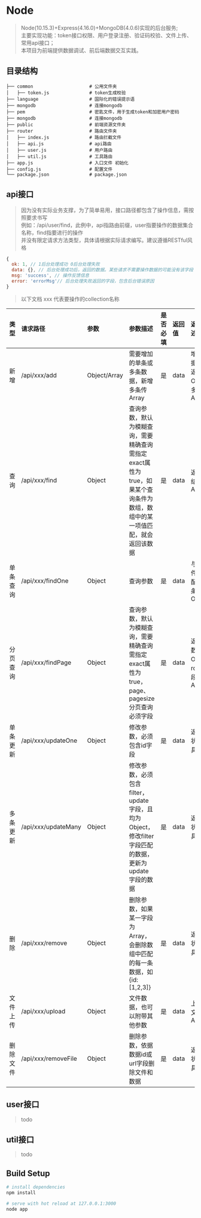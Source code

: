 # Node
> Node(10.15.3)+Express(4.16.0)+MongoDB(4.0.6)实现的后台服务;  
> 主要实现功能：token接口权限、用户登录注册、验证码校验、文件上传、常用api接口；  
> 本项目为前端提供数据调试、前后端数据交互实践。

## 目录结构

```
├── common                     # 公用文件夹
│   ├── token.js               # token生成校验
├── language                   # 国际化的错误提示语
├── mongodb                    # 连接mongodb
├── pem                        # 密匙文件，用于生成token和加密用户密码
├── mongodb                    # 连接mongodb
├── public                     # 前端资源文件夹
├── router                     # 路由文件夹
│   ├── index.js               # 路由拦截文件
│   ├── api.js                 # api路由
│   ├── user.js                # 用户路由
│   ├── util.js                # 工具路由
├── app.js                     # 入口文件 初始化
├── config.js                  # 配置文件
└── package.json               # package.json
```
## api接口   
> 因为没有实际业务支撑，为了简单易用，接口路径都包含了操作信息，需按照要求书写  
> 例如：/api/user/find，此例中，api指路由前缀，user指要操作的数据集合名称，find指要进行的操作  
> 并没有限定请求方法类型，具体请根据实际请求编写。建议遵循RESTful风格   

``` javascript
{
  ok: 1, // 1后台处理成功 0后台处理失败
  data: {}, // 后台处理成功后，返回的数据。某些请求不需要操作数据的可能没有该字段
  msg: 'success', // 操作反馈信息
  error: 'errorMsg'// 后台处理失败返回的字段，包含后台错误原因
}
```
> 以下文档 xxx 代表要操作的collection名称

|类型|请求路径|参数|参数描述|是否必填|返回值| 返回值描述|
|:-|:-|:-|:-|:-|:-|:-|
| 新增 | /api/xxx/add | Object/Array | 需要增加的单条或多条数据，新增多条传Array | 是 | data | 增加的数据，单条返回Object，多条返回Array |
| 查询 | /api/xxx/find | Object | 查询参数，默认为模糊查询，需要精确查询需指定exact属性为true，如果某个查询条件为数组，数组中的某一项值匹配，就会返回该数据 | 是 | data | 返回查询结果Array |
| 单条查询 | /api/xxx/findOne | Object | 查询参数 | 是 | data | 与查询条件完全匹配的第一条数据Object |
| 分页查询 | /api/xxx/findPage | Object | 查询参数，默认为模糊查询，需要精确查询需指定exact属性为true，page、pagesize分页查询必须字段 | 是 | data | 返回分页数据Object，rows字段为数据Array |
| 单条更新 | /api/xxx/updateOne | Object | 修改参数，必须包含id字段 | 是 | data | 返回修改状态，无具体数据 |
| 多条更新 | /api/xxx/updateMany | Object | 修改参数，必须包含filter，update字段，且均为Object，修改filter字段匹配的数据，更新为update字段的数据 | 是 | data | 返回修改状态，无具体数据 |
| 删除 | /api/xxx/remove | Object | 删除参数，如果某一字段为Array，会删除数组中匹配的每一条数据，如{id:[1,2,3]} | 是 | data | 返回删除状态，无具体数据 |
| 文件上传 | /api/xxx/upload | Object | 文件数据，也可以附带其他参数 | 是 | data | 上传后的文件数据Array |
| 删除文件 | /api/xxx/removeFile | Object | 删除参数，依据数据id或url字段删除文件和数据 | 是 | data | 返回删除状态，无具体数据 |   

## user接口

> todo 

## util接口

> todo 


## Build Setup

``` bash
# install dependencies
npm install

# serve with hot reload at 127.0.0.1:3000
node app
```


